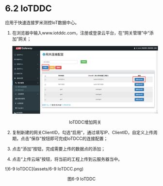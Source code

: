 # 6.2 IoTDDC

应用于快速连接罗米测控IoT数据中心。 

1. 在浏览器中输入www.iotddc.com，注册或登录云平台，在“网关管理”中“添加”网关；

   ![iotddc](assets/iotddc.jpg)

   <center> IoTDDC增加网关</center>

2. 复制新建的网关ClientID，勾选“启用”，通过填写IP、ClientID，自定义上传周期，点击“保存”按钮即可完成IoTDCC的连接配置； 

3. 点击“添加”按钮，完成需要上传的数据点的添加； 

4. 点击“上传云端”按钮，将当前的工程上传到云服务器当中。 

![6-9 IoTDCC](assets/6-9 IoTDCC.png)

<center>图6-9 IoTDDC</center>

